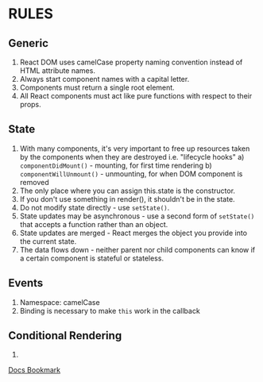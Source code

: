 # RULES

## Generic

1. React DOM uses camelCase property naming convention instead of HTML attribute names.
2. Always start component names with a capital letter.
3. Components must return a single root element.
4. All React components must act like pure functions with respect to their props.

## State

1. With many components, it's very important to free up resources taken by the components when they are destroyed i.e. "lifecycle hooks"
    a) `componentDidMount()` - mounting, for first time rendering
    b) `componentWillUnmount()` - unmounting, for when DOM component is removed
2. The only place where you can assign this.state is the constructor.
3. If you don't use something in render(), it shouldn't be in the state.
4. Do not modify state directly - use `setState()`.
5. State updates may be asynchronous - use a second form of `setState()` that accepts a function rather than an object.
6. State updates are merged - React merges the object you provide into the current state.
7. The data flows down - neither parent nor child components can know if a certain component is stateful or stateless.

## Events

1. Namespace: camelCase
2. Binding is necessary to make `this` work in the callback

## Conditional Rendering

1.

[Docs Bookmark](https://facebook.github.io/react/docs/conditional-rendering.html)
